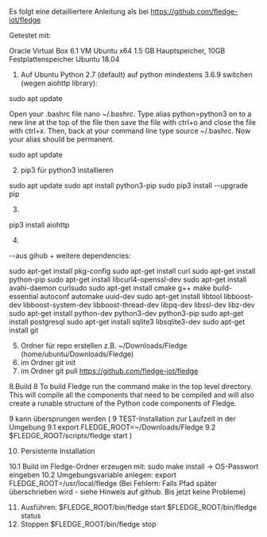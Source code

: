 
Es folgt eine detailliertere Anleitung als bei https://github.com/fledge-iot/fledge

Getestet mit:

Oracle Virtual Box 6.1
VM Ubuntu x64 1.5 GB Hauptspeicher, 10GB Festplattenspeicher
Ubuntu 18.04



1. Auf Ubuntu Python 2.7 (default) auf python mindestens 3.6.9 switchen (wegen aiohttp library):

sudo apt update

Open your .bashrc file nano ~/.bashrc. 
Type alias python=python3 on to a new line at the top of the file then save the file with ctrl+o and close the file with ctrl+x. 
Then, back at your command line type source ~/.bashrc. Now your alias should be permanent.

sudo apt update

2. pip3 für python3 installieren 

sudo apt update
sudo apt install python3-pip
sudo pip3 install --upgrade pip

3.
pip3 install aiohttp

4.
--aus gihub + weitere dependencies:

sudo apt-get install pkg-config 
sudo apt-get install curl
sudo apt-get install python-pip
sudo apt-get install libcurl4-openssl-dev
sudo apt-get install avahi-daemon curlsudo 
sudo apt-get install cmake g++ make build-essential autoconf automake uuid-dev
sudo apt-get install libtool libboost-dev libboost-system-dev libboost-thread-dev libpq-dev libssl-dev libz-dev
sudo apt-get install python-dev python3-dev python3-pip
sudo apt-get install postgresql
sudo apt-get install sqlite3 libsqlite3-dev
sudo apt-get install git

5. Ordner für repo erstellen z.B. ~/Downloads/Fledge (home/ubuntu/Downloads/Fledge)
6. im Ordner git init
7. im Ordner git pull https://github.com/fledge-iot/fledge

8.Build
8 To build Fledge run the command make in the top level directory. 
This will compile all the components that need to be compiled and will also create a runable structure of the Python code components of Fledge.

9 kann übersprungen werden
( 9 TEST-Installation zur Laufzeit in der Umgebung
9.1  export FLEDGE_ROOT=~/Downloads/Fledge
9.2  $FLEDGE_ROOT/scripts/fledge start )

10. Persistente Installation 

10.1 Build im Fledge-Ordner erzeugen mit:
   sudo make install
   -> OS-Passwort eingeben
10.2 Umgebungsvariable anlegen:
   export FLEDGE_ROOT=/usr/local/fledge
(Bei Fehlern: Falls Pfad später überschrieben wird - siehe Hinweis auf github. Bis jetzt keine Probleme)

11. Ausführen:
$FLEDGE_ROOT/bin/fledge start
$FLEDGE_ROOT/bin/fledge status
12. Stoppen
$FLEDGE_ROOT/bin/fledge stop